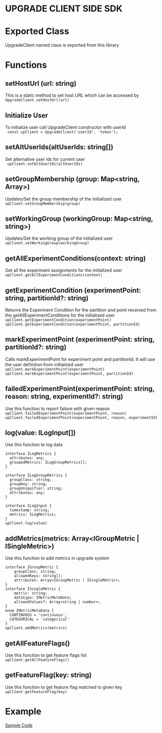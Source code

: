 # UPGRADE CLIENT SIDE SDK
# Exported Class
UpgradeClient named class is exported from this library

# Functions

## setHostUrl (url: string)
This is a static method to set host URL which can be accessed by  
```UpgradeClient.setHostUrl(url)```

## Initialize User
To initialize user call UpgradeClient constructor with userId  
``` const upClient = UpgradeClient('userId', 'token');```

## setAltUserIds(altUserIds: string[])
Set alternative user ids for current user  
``` upClient.setAltUserIds(altUserIds)```

## setGroupMembership (group: Map<string, Array<string>>)
Updates/Set the group membership of the initialized user  
```upClient.setGroupMembership(group)```

## setWorkingGroup (workingGroup: Map<string, string>)
Updates/Set the working group of the initialized user  
```upClient.setWorkingGroup(workingGroup)```

## getAllExperimentConditions(context: string)
Get all the experiment assignments for the initialized user  
```upClient.getAllExperimentConditions(context)```

## getExperimentCondition (experimentPoint: string, partitionId?: string)
Returns the Experiment Condition for the partition and point received from the getAllExperimentConditions for the initialized user  
```upClient.getExperimentCondition(experimentPoint)```  
```upClient.getExperimentCondition(experimentPoint, partitionId)```

## markExperimentPoint (experimentPoint: string, partitionId?: string)
Calls markExperimentPoint for experiment point and partitionId. It will use the user definition from initialized user  
```upClient.markExperimentPoint(experimentPoint)```  
```upClient.markExperimentPoint(experimentPoint, partitionId)```

## failedExperimentPoint(experimentPoint: string, reason: string, experimentId?: string)
Use this function to report failure with given reason  
```upClient.failedExperimentPoint(experimentPoint, reason)```  
```upClient.failedExperimentPoint(experimentPoint, reason, experimentId)```

## log(value: ILogInput[])
Use this function to log data
```
interface ILogMetrics {
  attributes: any;
  groupedMetrics: ILogGroupMetrics[];
}

interface ILogGroupMetrics {
  groupClass: string;
  groupKey: string;
  groupUniquifier: string;
  attributes: any;
}

interface ILogInput {
  timestamp: string;
  metrics: ILogMetrics;
}
upClient.log(value)
```

## addMetrics(metrics: Array<IGroupMetric | ISingleMetric>)
Use this function to add metrics in upgrade system

```
interface IGroupMetric {
    groupClass: string;
    allowedKeys: string[];
    attributes: Array<IGroupMetric | ISingleMetric>;
}
interface ISingleMetric {
    metric: string;
    datatype: IMetricMetaData;
    allowedValues?: Array<string | number>;
}
enum IMetricMetaData {
  CONTINUOUS = 'continuous',
  CATEGORICAL = 'categorical'
}
upClient.addMetrics(metrics)
```

## getAllFeatureFlags()
Use this function to get feature flags list  
```upClient.getAllFeatureFlags()```  

## getFeatureFlag(key: string)
Use this function to get feature flag matched to given key
```upClient.getFeatureFlag(key)```  

# Example
[Sample Code](https://gist.github.com/JD2455/819b178bd43fc3da376eb2d6ddc55c3b "Sample Code")

